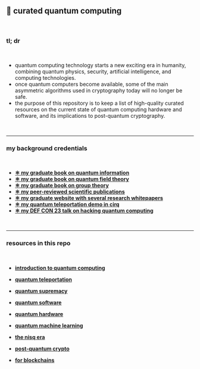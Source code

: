 ## 🧬 curated quantum computing



<br>

### tl; dr

<br>

* quantum computing technology starts a new exciting era in humanity, combining quantum physics, security, artificial intelligence, and computing technologies.
* once quantum computers become available, some of the main asymmetric algorithms used in cryptography today will no longer be safe.
* the purpose of this repository is to keep a list of high-quality curated resources on the current state of quantum computing hardware and software, and its implications to post-quantum cryptography.


<br>

----

### my background credentials

<br>

* **[⚛️ my graduate book on quantum information](http://www.astro.sunysb.edu/steinkirch/books/qi.pdf)**
* **[⚛️ my graduate book on quantum field theory](https://www.freebookcentre.net/physics-books-download/Introduction-to-Quantum-Field-Theory-by-Marina-von-Steinkirch.html)**
* **[⚛️ my graduate book on group theory](http://www.astro.sunysb.edu/steinkirch/books/group.pdf)**
* **[⚛️ my peer-reviewed scientific publications](https://scholar.google.com/citations?user=2u83QMkAAAAJ&amp;hl=en)**
* **[⚛️ my graduate website with several research whitepapers](http://www.astro.sunysb.edu/steinkirch/#notes)**
* **[⚛️ my quantum teleportation demo in cirq](https://www.youtube.com/watch?v=oGYMrXpQT-8)**
* **[⚛️ my DEF CON 23 talk on hacking quantum computing](https://www.youtube.com/watch?v=1Fp6ibfOQ4Y)**



<br>

----

### resources in this repo

<br>

* **[introduction to quantum computing](introduction_to_qc.md)**
* **[quantum teleportation](quantum_teleportation.md)**
* **[quantum supremacy](quantum_supremacy.md)**
* **[quantum software](quantum_software.md)**
* **[quantum hardware](quantum_hardware.md)**
* **[quantum machine learning](quantum_machine_learning.md)**
* **[the nisq era](the_nisq_era.md)**
* **[post-quantum crypto](post_quantum_crypto.md)**

  
* **[for blockchains](for_blockchains.md)**

